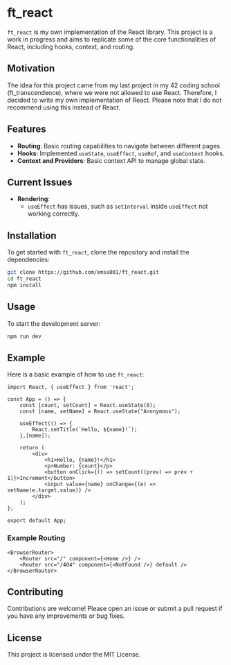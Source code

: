 # ft_react

`ft_react` is my own implementation of the React library. This project is a work in progress and aims to replicate some of the core functionalities of React, including hooks, context, and routing.

## Motivation

The idea for this project came from my last project in my 42 coding school (ft_transcendence), where we were not allowed to use React. Therefore, I decided to write my own implementation of React. Please note that I do not recommend using this instead of React.

## Features

- **Routing**: Basic routing capabilities to navigate between different pages.
- **Hooks**: Implemented `useState`, `useEffect`, `useRef`, and `useContext` hooks.
- **Context and Providers**: Basic context API to manage global state.

## Current Issues

- **Rendering**: 
  - `useEffect` has issues, such as `setInterval` inside `useEffect` not working correctly.

## Installation

To get started with `ft_react`, clone the repository and install the dependencies:

```bash
git clone https://github.com/emsa001/ft_react.git
cd ft_react
npm install
```

## Usage

To start the development server:

```bash
npm run dev
```

## Example

Here is a basic example of how to use `ft_react`:

```tsx
import React, { useEffect } from 'react';

const App = () => {
    const [count, setCount] = React.useState(0);
    const [name, setName] = React.useState("Anonymous");

    useEffect(() => {
        React.setTitle(`Hello, ${name}!`);
    },[name]);

    return (
        <div>
            <h1>Hello, {name}!</h1>
            <p>Number: {count}</p>
            <button onClick={() => setCount((prev) => prev + 1)}>Increment</button>
            <input value={name} onChange={(e) => setName(e.target.value)} />
        </div>
    );
};

export default App;
```

### Example Routing

```tsx
<BrowserRouter>
    <Router src="/" component={<Home />} />
    <Router src="/404" component={<NotFound />} default />
</BrowserRouter>
```

## Contributing

Contributions are welcome! Please open an issue or submit a pull request if you have any improvements or bug fixes.

## License

This project is licensed under the MIT License.